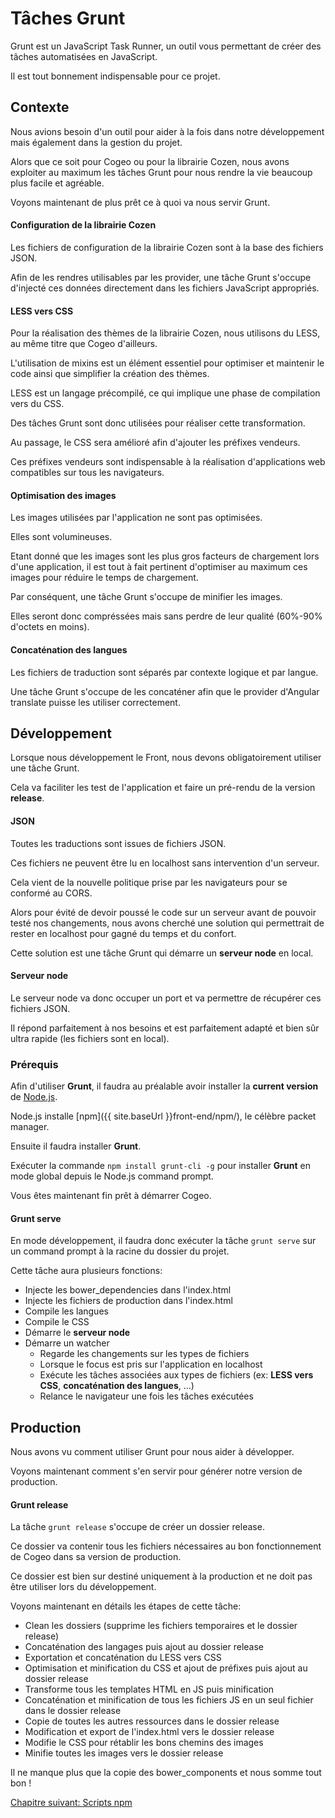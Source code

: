 # Tâches Grunt

Grunt est un JavaScript Task Runner, un outil vous permettant de créer des tâches automatisées en JavaScript.

Il est tout bonnement indispensable pour ce projet.

## Contexte

Nous avions besoin d'un outil pour aider à la fois dans notre développement mais également dans la gestion du projet.

Alors que ce soit pour Cogeo ou pour la librairie Cozen, nous avons exploiter au maximum les tâches Grunt pour nous rendre la vie beaucoup plus facile et agréable.

Voyons maintenant de plus prêt ce à quoi va nous servir Grunt.

#### Configuration de la librairie Cozen

Les fichiers de configuration de la librairie Cozen sont à la base des fichiers JSON.

Afin de les rendres utilisables par les provider, une tâche Grunt s'occupe d'injecté ces données directement dans les fichiers JavaScript appropriés.

#### LESS vers CSS

Pour la réalisation des thèmes de la librairie Cozen, nous utilisons du LESS, au même titre que Cogeo d'ailleurs.

L'utilisation de mixins est un élément essentiel pour optimiser et maintenir le code ainsi que simplifier la création des thèmes.

LESS est un langage précompilé, ce qui implique une phase de compilation vers du CSS.

Des tâches Grunt sont donc utilisées pour réaliser cette transformation.

Au passage, le CSS sera amélioré afin d'ajouter les préfixes vendeurs.

Ces préfixes vendeurs sont indispensable à la réalisation d'applications web compatibles sur tous les navigateurs.

#### Optimisation des images

Les images utilisées par l'application ne sont pas optimisées.

Elles sont volumineuses.

Etant donné que les images sont les plus gros facteurs de chargement lors d'une application, il est tout à fait pertinent d'optimiser au maximum ces images pour réduire le temps de chargement.

Par conséquent, une tâche Grunt s'occupe de minifier les images.

Elles seront donc compréssées mais sans perdre de leur qualité (60%-90% d'octets en moins).

#### Concaténation des langues

Les fichiers de traduction sont séparés par contexte logique et par langue.

Une tâche Grunt s'occupe de les concaténer afin que le provider d'Angular translate puisse les utiliser correctement.

## Développement

Lorsque nous développement le Front, nous devons obligatoirement utiliser une tâche Grunt.

Cela va faciliter les test de l'application et faire un pré-rendu de la version **release**.

#### JSON

Toutes les traductions sont issues de fichiers JSON.

Ces fichiers ne peuvent être lu en localhost sans intervention d'un serveur.

Cela vient de la nouvelle politique prise par les navigateurs pour se conformé au CORS.

Alors pour évité de devoir poussé le code sur un serveur avant de pouvoir testé nos changements, nous avons cherché une solution qui permettrait de rester en localhost pour gagné du temps et du confort.

Cette solution est une tâche Grunt qui démarre un **serveur node** en local.

#### Serveur node

Le serveur node va donc occuper un port et va permettre de récupérer ces fichiers JSON.

Il répond parfaitement à nos besoins et est parfaitement adapté et bien sûr ultra rapide (les fichiers sont en local).

### Prérequis

Afin d'utiliser **Grunt**, il faudra au préalable avoir installer la **current version** de [Node.js](https://nodejs.org/en/).

Node.js installe [npm]({{ site.baseUrl }}front-end/npm/), le célèbre packet manager.

Ensuite il faudra installer **Grunt**.

Exécuter la commande `npm install grunt-cli -g` pour installer **Grunt** en mode global depuis le Node.js command prompt.

Vous êtes maintenant fin prêt à démarrer Cogeo.

#### Grunt serve

En mode développement, il faudra donc exécuter la tâche `grunt serve` sur un command prompt à la racine du dossier du projet.

Cette tâche aura plusieurs fonctions:

- Injecte les bower_dependencies dans l'index.html
- Injecte les fichiers de production dans l'index.html
- Compile les langues
- Compile le CSS
- Démarre le **serveur node**
- Démarre un watcher
   - Regarde les changements sur les types de fichiers
   - Lorsque le focus est pris sur l'application en localhost
   - Exécute les tâches associées aux types de fichiers (ex: **LESS vers CSS**, **concaténation des langues**, ...)
   - Relance le navigateur une fois les tâches exécutées

## Production

Nous avons vu comment utiliser Grunt pour nous aider à développer.

Voyons maintenant comment s'en servir pour générer notre version de production.

#### Grunt release

La tâche `grunt release` s'occupe de créer un dossier release.

Ce dossier va contenir tous les fichiers nécessaires au bon fonctionnement de Cogeo dans sa version de production.

Ce dossier est bien sur destiné uniquement à la production et ne doit pas être utiliser lors du développement.

Voyons maintenant en détails les étapes de cette tâche:

- Clean les dossiers (supprime les fichiers temporaires et le dossier release)
- Concaténation des langages puis ajout au dossier release
- Exportation et concaténation du LESS vers CSS
- Optimisation et minification du CSS et ajout de préfixes puis ajout au dossier release
- Transforme tous les templates HTML en JS puis minification
- Concaténation et minification de tous les fichiers JS en un seul fichier dans le dossier release
- Copie de toutes les autres ressources dans le dossier release
- Modification et export de l'index.html vers le dossier release
- Modifie le CSS pour rétablir les bons chemins des images
- Minifie toutes les images vers le dossier release

Il ne manque plus que la copie des bower_components et nous somme tout bon !

<a href="{{ site.baseUrl }}front-end/npm/" class="btn btn-green">Chapitre suivant: Scripts npm</a>
